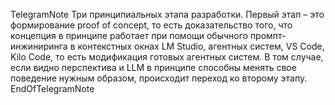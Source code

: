 TelegramNote
Три принципиальных этапа разработки. Первый этап – это формирование proof of concept, то есть доказательство того, что концепция в принципе работает при помощи обычного промпт-инжиниринга в контекстных окнах LM Studio, агентных систем, VS Code, Kilo Code, то есть модификация готовых агентных систем. В том случае, если видно перспектива и LLM в принципе способны менять свое поведение нужным образом, происходит переход ко второму этапу.
EndOfTelegramNote